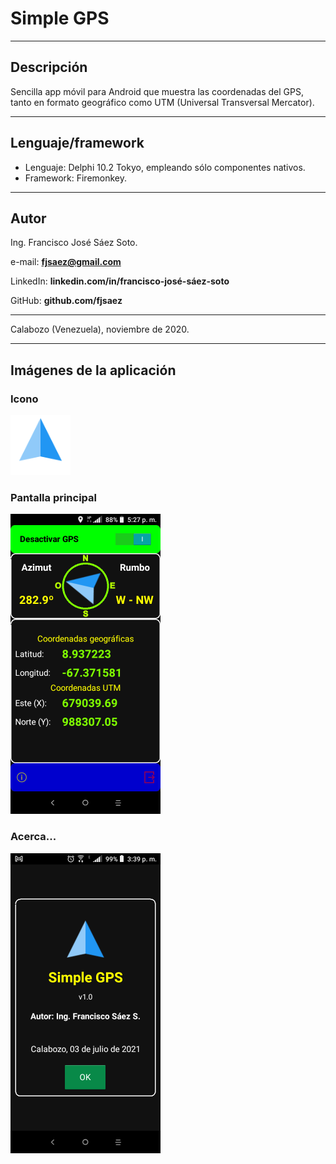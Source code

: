 # Simple GPS

---

## Descripción

Sencilla app móvil para Android que muestra las coordenadas del GPS, tanto en formato geográfico como UTM (Universal Transversal Mercator).


---

## Lenguaje/framework

* Lenguaje: Delphi 10.2 Tokyo, empleando sólo componentes nativos. 
* Framework: Firemonkey. 

---

## Autor

Ing. Francisco José Sáez Soto.

e-mail: **fjsaez@gmail.com**

LinkedIn: **linkedin.com/in/francisco-josé-sáez-soto**

GitHub: **github.com/fjsaez**

---

Calabozo (Venezuela), noviembre de 2020.

---

## Imágenes de la aplicación

### Icono

![Calculadora de Resistencias](Imagen/GPS_96px_pant.png)

### Pantalla principal

![Pantalla principal](Imagen/pant_ppal.png)

### Acerca...

![Acerca de la aplicación](Imagen/pant_acerca.png)
